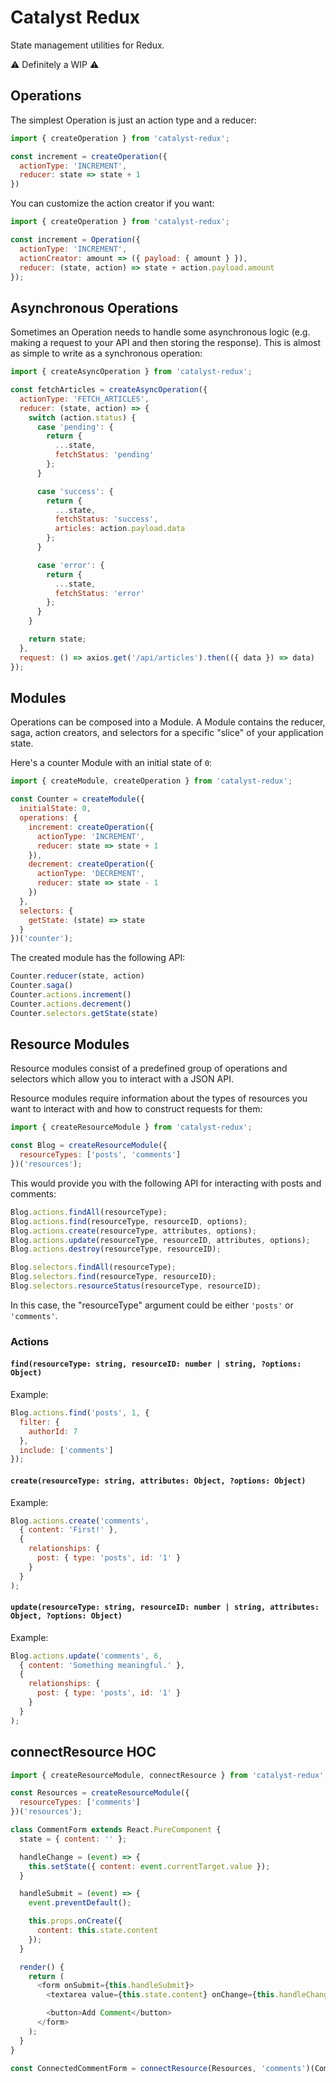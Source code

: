 # Catalyst Redux

State management utilities for Redux.

⚠️ Definitely a WIP ⚠️

## Operations

The simplest Operation is just an action type and a reducer:

```javascript
import { createOperation } from 'catalyst-redux';

const increment = createOperation({
  actionType: 'INCREMENT',
  reducer: state => state + 1
})
```

You can customize the action creator if you want:

```javascript
import { createOperation } from 'catalyst-redux';

const increment = Operation({
  actionType: 'INCREMENT',
  actionCreator: amount => ({ payload: { amount } }),
  reducer: (state, action) => state + action.payload.amount
});
```

## Asynchronous Operations

Sometimes an Operation needs to handle some asynchronous logic (e.g. making a
request to your API and then storing the response). This is almost as simple to
write as a synchronous operation:

```javascript
import { createAsyncOperation } from 'catalyst-redux';

const fetchArticles = createAsyncOperation({
  actionType: 'FETCH_ARTICLES',
  reducer: (state, action) => {
    switch (action.status) {
      case 'pending': {
        return {
          ...state,
          fetchStatus: 'pending'
        };
      }

      case 'success': {
        return {
          ...state,
          fetchStatus: 'success',
          articles: action.payload.data
        };
      }

      case 'error': {
        return {
          ...state,
          fetchStatus: 'error'
        };
      }
    }

    return state;
  },
  request: () => axios.get('/api/articles').then(({ data }) => data)
});
```

## Modules

Operations can be composed into a Module. A Module contains the reducer, saga,
action creators, and selectors for a specific "slice" of your application state.

Here's a counter Module with an initial state of `0`:

```javascript
import { createModule, createOperation } from 'catalyst-redux';

const Counter = createModule({
  initialState: 0,
  operations: {
    increment: createOperation({
      actionType: 'INCREMENT',
      reducer: state => state + 1
    }),
    decrement: createOperation({
      actionType: 'DECREMENT',
      reducer: state => state - 1
    })
  },
  selectors: {
    getState: (state) => state
  }
})('counter');
```

The created module has the following API:

```javascript
Counter.reducer(state, action)
Counter.saga()
Counter.actions.increment()
Counter.actions.decrement()
Counter.selectors.getState(state)
```

## Resource Modules

Resource modules consist of a predefined group of operations and selectors which
allow you to interact with a JSON API.

Resource modules require information about the types of resources you want to
interact with and how to construct requests for them:

```javascript
import { createResourceModule } from 'catalyst-redux';

const Blog = createResourceModule({
  resourceTypes: ['posts', 'comments']
})('resources');
```

This would provide you with the following API for interacting with posts and
comments:

```javascript
Blog.actions.findAll(resourceType);
Blog.actions.find(resourceType, resourceID, options);
Blog.actions.create(resourceType, attributes, options);
Blog.actions.update(resourceType, resourceID, attributes, options);
Blog.actions.destroy(resourceType, resourceID);

Blog.selectors.findAll(resourceType);
Blog.selectors.find(resourceType, resourceID);
Blog.selectors.resourceStatus(resourceType, resourceID);
```

In this case, the "resourceType" argument could be either `'posts'` or `'comments'`.

### Actions

#### `find(resourceType: string, resourceID: number | string, ?options: Object)`

Example:

```javascript
Blog.actions.find('posts', 1, {
  filter: {
    authorId: 7
  },
  include: ['comments']
});
```

#### `create(resourceType: string, attributes: Object, ?options: Object)`

Example:

```javascript
Blog.actions.create('comments',
  { content: 'First!' },
  {
    relationships: {
      post: { type: 'posts', id: '1' }
    }
  }
);
```

#### `update(resourceType: string, resourceID: number | string, attributes: Object, ?options: Object)`

Example:

```javascript
Blog.actions.update('comments', 6,
  { content: 'Something meaningful.' },
  {
    relationships: {
      post: { type: 'posts', id: '1' }
    }
  }
);
```
## connectResource HOC

```javascript
import { createResourceModule, connectResource } from 'catalyst-redux';

const Resources = createResourceModule({
  resourceTypes: ['comments']
})('resources');

class CommentForm extends React.PureComponent {
  state = { content: '' };

  handleChange = (event) => {
    this.setState({ content: event.currentTarget.value });
  }

  handleSubmit = (event) => {
    event.preventDefault();

    this.props.onCreate({
      content: this.state.content
    });
  }

  render() {
    return (
      <form onSubmit={this.handleSubmit}>
        <textarea value={this.state.content} onChange={this.handleChange} />

        <button>Add Comment</button>
      </form>
    );
  }
}

const ConnectedCommentForm = connectResource(Resources, 'comments')(CommentForm);
```
